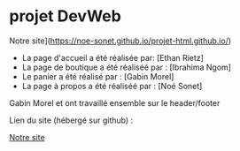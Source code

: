 # projet DevWeb

Notre site](https://noe-sonet.github.io/projet-html.github.io/) 


- La page d'accueil a été réalisée par: [Ethan Rietz]
- La page  de boutique a été réaliséé par : [Ibrahima Ngom]
- Le  panier a été réalisé par : [Gabin Morel]
- La page à propos a été réaliséé par : [Noé Sonet]

Gabin Morel et   ont travaillé ensemble sur le header/footer

Lien du site (hébergé sur github) : 


[Notre site](https://noe-sonet.github.io/projet-html/) 
